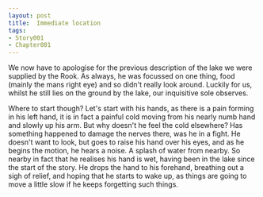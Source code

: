 ```yaml
---
layout: post
title:  Immediate location
tags:
- Story001
- Chapter001
---
```


We now have to apologise for the previous description of the lake we were supplied by the Rook.  As always, he was focussed on one thing, food (mainly the mans right eye) and so didn't really look around.  Luckily for us, whilst he still lies on the ground by the lake, our inquisitive sole observes.

Where to start though?  Let's start with his hands, as there is a pain forming in his left hand, it is in fact a painful cold moving from his nearly numb hand and slowly up his arm.  But why doesn't he feel the cold elsewhere?  Has something happened to damage the nerves there, was he in a fight.  He doesn't want to look, but goes to raise his hand over his eyes, and as he begins the motion, he hears a noise.  A splash of water from nearby.  So nearby in fact that he realises his hand is wet, having been in the lake since the start of the story.  He drops the hand to his forehand, breathing out a sigh of relief, and hoping that he starts to wake up, as things are going to move a little slow if he keeps forgetting such things.